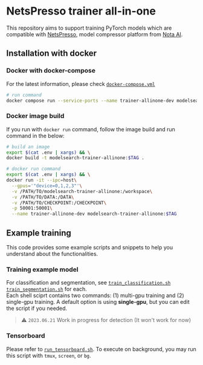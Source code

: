# NetsPresso trainer all-in-one

This repository aims to support training PyTorch models which are compatible with [NetsPresso](https://netspresso.ai/),
model compressor platform from [Nota AI](https://www.nota.ai/).

## Installation with docker

### Docker with docker-compose

For the latest information, please check [`docker-compose.yml`](./docker-compose.yml)

```bash
# run command
docker compose run --service-ports --name trainer-allinone-dev modelsearch-trainer-allinone bash
```

### Docker image build

If you run with `docker run` command, follow the image build and run command in the below:

```bash
# build an image
export $(cat .env | xargs) && \
docker build -t modelsearch-trainer-allinone:$TAG .
```

```bash
# docker run command
export $(cat .env | xargs) && \
docker run -it --ipc=host\
  --gpus='"device=0,1,2,3"'\
  -v /PATH/TO/modelsearch-trainer-allinone:/workspace\
  -v /PATH/TO/DATA:/DATA\
  -v /PATH/TO/CHECKPOINT:/CHECKPOINT\
  -p 50001:50001\
  --name trainer-allinone-dev modelsearch-trainer-allinone:$TAG
```

## Example training

This code provides some example scripts and snippets to help you understand about the functionalities.

### Training example model

For classification and segmentation, see [`train_classification.sh`](./train_classification.sh) [`train_segmentation.sh`](./train_segmentation.sh) for each.  
Each shell sciprt contains two commands: (1) multi-gpu training and (2) single-gpu training.
A default option is using **single-gpu**, but you can edit the script if you needed.

> :warning: `2023.06.21` Work in progress for detection (It won't work for now)

### Tensorboard

Please refer to [`run_tensorboard.sh`](./run_tensorboard.sh).
To execute on background, you may run this script with `tmux`, `screen`, or `bg`.